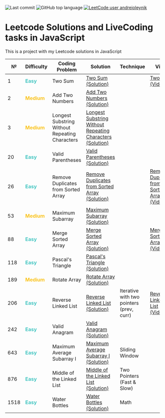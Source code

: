 ![Last commit](https://img.shields.io/github/last-commit/a-oleynik/leetcode-js?style=for-the-badge&color=9cf&logo=git)
![GitHub top language](https://img.shields.io/github/languages/top/a-oleynik/leetcode-js?style=for-the-badge&color=blue)
[![LeetCode user andreioleynik](https://img.shields.io/badge/dynamic/json?style=for-the-badge&labelColor=black&color=%23ffa116&label=Solved&query=solvedOverTotal&url=https%3A%2F%2Fleetcode-badge.vercel.app%2Fapi%2Fusers%2Fandreioleynik&logo=leetcode&logoColor=yellow)](https://leetcode.com/u/andreioleynik/)

# Leetcode Solutions and LiveCoding tasks in JavaScript

This is a project with my Leetcode solutions in JavaScript

| №    | Difficulty                                     | Coding Problem                                 | Solution                                                                                                                                                               | Technique                                | Video                                                                                      | Leetcode link                                                                                                                                             |
|------|------------------------------------------------|------------------------------------------------|------------------------------------------------------------------------------------------------------------------------------------------------------------------------|------------------------------------------|--------------------------------------------------------------------------------------------|-----------------------------------------------------------------------------------------------------------------------------------------------------------|
| 1    | <span style="color:#46c6c2"> **Easy**</span>   | Two Sum                                        | [Two Sum (Solution)](https://github.com/a-oleynik/leetcode-js/blob/main/leetcode/twoSum.js)                                                                            |                                          | [Two Sum (Video)](https://www.youtube.com/watch?v=LqTXYjs2Hs8)                             | [Two Sum  (Description)](https://leetcode.com/problems/two-sum/description/)                                                                              |
| 2    | <span style="color:#fac31d"> **Medium**</span> | Add Two Numbers                                | [Add Two Numbers (Solution)](https://github.com/a-oleynik/leetcode-js/blob/main/leetcode/addTwoNumbers.js)                                                             |                                          |                                                                                            | [Add Two Numbers (Description)](https://leetcode.com/problems/add-two-numbers/description/)                                                               |
| 3    | <span style="color:#fac31d"> **Medium**</span> | Longest Substring Without Repeating Characters | [Longest Substring Without Repeating Characters (Solution)](https://github.com/a-oleynik/leetcode-js/blob/main/leetcode/longestSubstringWithoutRepeatingCharacters.js) |                                          |                                                                                            | [Longest Substring Without Repeating Characters (Description)](https://leetcode.com/problems/longest-substring-without-repeating-characters/description/) |
| 20   | <span style="color:#46c6c2"> **Easy**</span>   | Valid Parentheses                              | [Valid Parentheses (Solution)](https://github.com/a-oleynik/leetcode-js/blob/main/leetcode/validParentheses.js)                                                        |                                          |                                                                                            | [Valid Parentheses (Description)](https://leetcode.com/problems/valid-parentheses/description/)                                                           |
| 26   | <span style="color:#46c6c2"> **Easy**</span>   | Remove Duplicates from Sorted Array            | [Remove Duplicates from Sorted Array (Solution)](https://github.com/a-oleynik/leetcode-js/blob/main/leetcode/removeDuplicatesFromSortedArray.js)                       |                                          | [Remove Duplicates from Sorted Array (Video)](https://www.youtube.com/watch?v=e0Ryf0Eh7w4) | [Remove Duplicates from Sorted Array (Description)](https://leetcode.com/problems/remove-duplicates-from-sorted-array/description/)                       |
| 53   | <span style="color:#fac31d"> **Medium**</span> | Maximum Subarray                               | [Maximum Subarray (Solution)](https://github.com/a-oleynik/leetcode-js/blob/main/leetcode/removeDuplicatesFromSortedArray.js)                                          |                                          |                                                                                            | [Maximum Subarray (Description)](https://leetcode.com/problems/maximum-subarray/description/)                                                             |
| 88   | <span style="color:#46c6c2"> **Easy**</span>   | Merge Sorted Array                             | [Merge Sorted Array (Solution)](https://github.com/a-oleynik/leetcode-js/blob/main/leetcode/mergeSortedArray.js)                                                       |                                          | [Merge Sorted Array (Video)](https://www.youtube.com/watch?v=yOGNksVdVFM)                  | [Merge Sorted Array (Description)](https://leetcode.com/problems/merge-sorted-array/description/)                                                         |
| 118  | <span style="color:#46c6c2"> **Easy**</span>   | Pascal's Triangle                              | [Pascal's Triangle (Solution)](https://github.com/a-oleynik/leetcode-js/blob/main/leetcode/pascalsTriangle.js)                                                         |                                          |                                                                                            | [Pascal's Triangle (Description)](https://leetcode.com/problems/pascals-triangle/description/)                                                            |
| 189  | <span style="color:#fac31d"> **Medium**</span> | Rotate Array                                   | [Rotate Array (Solution)](https://github.com/a-oleynik/leetcode-js/blob/main/leetcode/rotateArray.js)                                                                  |                                          |                                                                                            | [Rotate Array (Description)](https://leetcode.com/problems/rotate-array/description/)                                                                     |
| 206  | <span style="color:#46c6c2"> **Easy**</span>   | Reverse Linked List                            | [Reverse Linked List (Solution)](https://github.com/a-oleynik/leetcode-js/blob/main/leetcode/reverseLinkedList.js)                                                     | Iterative with two pointers (prev, curr) | [Reverse Linked List (Video)](https://www.youtube.com/watch?v=dptZzSSOOcU)                 | [Reverse Linked List (Description)](https://leetcode.com/problems/reverse-linked-list/description/)                                                       |
| 242  | <span style="color:#46c6c2"> **Easy**</span>   | Valid Anagram                                  | [Valid Anagram (Solution)](https://github.com/a-oleynik/leetcode-js/blob/main/leetcode/validAnagram.js)                                                                |                                          |                                                                                            | [Valid Anagram (Description)](https://leetcode.com/problems/valid-anagram/description/)                                                                   |
| 643  | <span style="color:#46c6c2"> **Easy**</span>   | Maximum Average Subarray I                     | [Maximum Average Subarray I (Solution)](https://github.com/a-oleynik/leetcode-js/blob/main/leetcode/maxAverageSubArrayI.js)                                            | Sliding Window                           |                                                                                            | [Maximum Average Subarray I (Description)](https://leetcode.com/problems/maximum-average-subarray-i/description/)                                         |
| 876  | <span style="color:#46c6c2"> **Easy**</span>   | Middle of the Linked List                      | [Middle of the Linked List (Solution)](https://github.com/a-oleynik/leetcode-js/blob/main/leetcode/middleOfLinkedList.js)                                              | Two Pointers (Fast & Slow)               |                                                                                            | [Middle of the Linked List (Description)](https://leetcode.com/problems/middle-of-the-linked-list/description/)                                           |
| 1518 | <span style="color:#46c6c2"> **Easy**</span>   | Water Bottles                                  | [Water Bottles (Solution)](https://github.com/a-oleynik/leetcode-js/blob/main/leetcode/waterBottles.js)                                                                | Math                                     |                                                                                            | [Water Bottles (Description)](https://leetcode.com/problems/water-bottles/description/)                                                                   |
